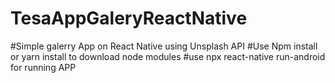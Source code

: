 # TesaAppGaleryReactNative
#Simple galerry App on React Native using Unsplash API
#Use Npm install or yarn install to download node modules
#use npx react-native run-android for running APP
